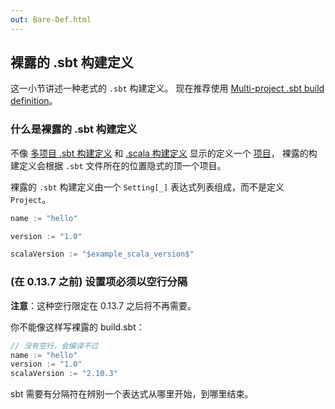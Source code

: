 ```yaml
---
out: Bare-Def.html
---
```


  [More-About-Settings]: More-About-Settings.html
  [Full-Def]: Full-Def.html
  [Basic-Def]: Basic-Def.html

裸露的 .sbt 构建定义
------------------

这一小节讲述一种老式的 `.sbt` 构建定义。
现在推荐使用 [Multi-project .sbt build definition][Basic-Def]。

### 什么是裸露的 .sbt 构建定义

不像 [多项目 .sbt 构建定义][Basic-Def] 和 [.scala 构建定义][Full-Def] 显示的定义一个 [项目](../api/sbt/Project.html)，
裸露的构建定义会根据 `.sbt` 文件所在的位置隐式的顶一个项目。

裸露的 `.sbt` 构建定义由一个 `Setting[_]` 表达式列表组成，而不是定义 `Project`。

```scala
name := "hello"

version := "1.0"

scalaVersion := "$example_scala_version$"
```

### (在 0.13.7 之前) 设置项必须以空行分隔

**注意**：这种空行限定在 0.13.7 之后将不再需要。

你不能像这样写裸露的 build.sbt：

```scala
// 没有空行，会编译不过
name := "hello"
version := "1.0"
scalaVersion := "2.10.3"
```

sbt 需要有分隔符在辨别一个表达式从哪里开始，到哪里结束。

